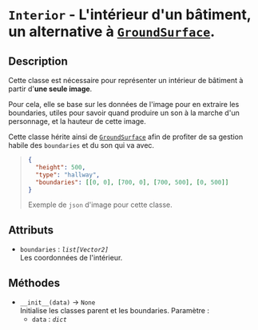 # `Interior` - L'intérieur d'un bâtiment, un alternative à [`GroundSurface`](ground_surface.md).

## Description

Cette classe est nécessaire pour représenter un intérieur de bâtiment à partir d'**une seule image**.

Pour cela, elle se base sur les données de l'image pour en extraire les boundaries, utiles pour savoir quand produire un son à la marche d'un personnage, et la hauteur de cette image.

Cette classe hérite ainsi de [`GroundSurface`](ground_surface.md) afin de profiter de sa gestion habile des `boundaries` et du son qui va avec.

> ```json
> {
> 	"height": 500,
> 	"type": "hallway",
> 	"boundaries": [[0, 0], [700, 0], [700, 500], [0, 500]]
> }
> ```
> Exemple de `json` d'image pour cette classe.

## Attributs
- `boundaries` : *`list[Vector2]`* \
  Les coordonnées de l'intérieur.

## Méthodes
- `__init__(data)` &rarr; `None` \
  Initialise les classes parent et les boundaries.
  Paramètre :
  * `data` : *`dict`*

